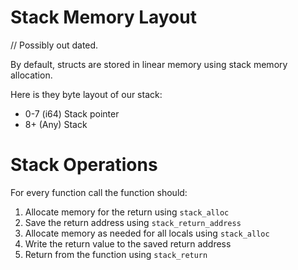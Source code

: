 # Stack Memory Layout

// Possibly out dated.

By default, structs are stored in linear memory using stack memory allocation.

Here is they byte layout of our stack:

- 0-7 (i64) Stack pointer
- 8+ (Any) Stack

# Stack Operations

For every function call the function should:
1. Allocate memory for the return using `stack_alloc`
2. Save the return address using `stack_return_address`
3. Allocate memory as needed for all locals using `stack_alloc`
4. Write the return value to the saved return address
5. Return from the function using `stack_return`
